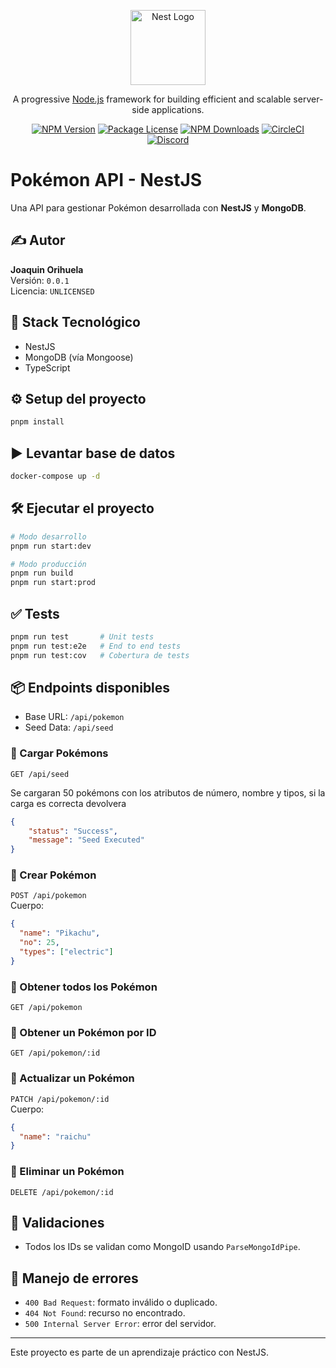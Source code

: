 
<p align="center">
  <a href="http://nestjs.com/" target="blank"><img src="https://nestjs.com/img/logo-small.svg" width="120" alt="Nest Logo" /></a>
</p>

<p align="center">A progressive <a href="http://nodejs.org" target="_blank">Node.js</a> framework for building efficient and scalable server-side applications.</p>
<p align="center">
<a href="https://www.npmjs.com/~nestjscore" target="_blank"><img src="https://img.shields.io/npm/v/@nestjs/core.svg" alt="NPM Version" /></a>
<a href="https://www.npmjs.com/~nestjscore" target="_blank"><img src="https://img.shields.io/npm/l/@nestjs/core.svg" alt="Package License" /></a>
<a href="https://www.npmjs.com/~nestjscore" target="_blank"><img src="https://img.shields.io/npm/dm/@nestjs/common.svg" alt="NPM Downloads" /></a>
<a href="https://circleci.com/gh/nestjs/nest" target="_blank"><img src="https://img.shields.io/circleci/build/github/nestjs/nest/master" alt="CircleCI" /></a>
<a href="https://discord.gg/G7Qnnhy" target="_blank"><img src="https://img.shields.io/badge/discord-online-brightgreen.svg" alt="Discord"/></a>
</p>

# Pokémon API - NestJS

Una API para gestionar Pokémon desarrollada con **NestJS** y **MongoDB**.

## ✍️ Autor

**Joaquin Orihuela**  
Versión: `0.0.1`  
Licencia: `UNLICENSED`

## 🚀 Stack Tecnológico

- NestJS
- MongoDB (vía Mongoose)
- TypeScript

## ⚙️ Setup del proyecto

```bash
pnpm install
```

## ▶️ Levantar base de datos

```bash
docker-compose up -d
```

## 🛠️ Ejecutar el proyecto

```bash
# Modo desarrollo
pnpm run start:dev

# Modo producción
pnpm run build
pnpm run start:prod
```

## ✅ Tests

```bash
pnpm run test       # Unit tests
pnpm run test:e2e   # End to end tests
pnpm run test:cov   # Cobertura de tests
```

## 📦 Endpoints disponibles

- Base URL: `/api/pokemon`
- Seed Data: `/api/seed`

### 🔹 Cargar Pokémons

`GET /api/seed`

Se cargaran 50 pokémons con los atributos de número, nombre y tipos, si la carga es correcta devolvera
```json
{
    "status": "Success",
    "message": "Seed Executed"
}
```

### 🔹 Crear Pokémon

`POST /api/pokemon`  
Cuerpo:

```json
{
  "name": "Pikachu",
  "no": 25,
  "types": ["electric"]
}
```

### 🔹 Obtener todos los Pokémon

`GET /api/pokemon`

### 🔹 Obtener un Pokémon por ID

`GET /api/pokemon/:id`

### 🔹 Actualizar un Pokémon

`PATCH /api/pokemon/:id`  
Cuerpo:

```json
{
  "name": "raichu"
}
```

### 🔹 Eliminar un Pokémon

`DELETE /api/pokemon/:id`

## 🧪 Validaciones

- Todos los IDs se validan como MongoID usando `ParseMongoIdPipe`.

## 🚨 Manejo de errores

- `400 Bad Request`: formato inválido o duplicado.
- `404 Not Found`: recurso no encontrado.
- `500 Internal Server Error`: error del servidor.

---

Este proyecto es parte de un aprendizaje práctico con NestJS.
